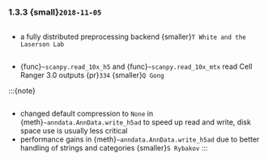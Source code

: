 ### 1.3.3 {small}`2018-11-05`

```{rubric} Major updates
```

- a fully distributed preprocessing backend {smaller}`T White and the Laserson Lab`

```{rubric} Code design
```

- {func}`~scanpy.read_10x_h5` and {func}`~scanpy.read_10x_mtx` read Cell Ranger 3.0 outputs {pr}`334` {smaller}`Q Gong`

:::{note}
```{rubric} Also see changes in anndata 0.6.
```

- changed default compression to `None` in {meth}`~anndata.AnnData.write_h5ad` to speed up read and write, disk space use is usually less critical
- performance gains in {meth}`~anndata.AnnData.write_h5ad` due to better handling of strings and categories {smaller}`S Rybakov`
:::
